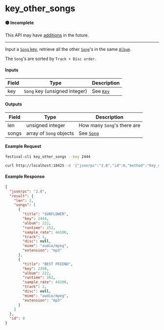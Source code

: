 # key_other_songs

#### 🟡 Incomplete
This API may have [additions](/api-stability/marker.md) in the future.

---

Input a [`Song` key](/common-objects/key.dm), retrieve all the other [`Song`](/common-objects/song.md)'s in the same [`Album`](/common-objects/album.md).

The `Song`'s are sorted by `Track + Disc order`.

#### Inputs

| Field | Type                                         | Description |
|-------|----------------------------------------------|-------------|
| key   | `Song` key (unsigned integer)                | See [`Key`](/common-objects/key.md)

#### Outputs

| Field | Type                    | Description |
|-------|-------------------------|-------------|
| len   | unsigned integer        | How many `Song`'s there are
| songs | array of `Song` objects | See [`Song`](/common-objects/song.md)

#### Example Request
```bash
festival-cli key_other_songs --key 2444
```
```bash
curl http://localhost:18425 -d '{"jsonrpc":"2.0","id":0,"method":"key_other_songs","params":{"key":2444}}'
```

#### Example Response
```json
{
  "jsonrpc": "2.0",
  "result": {
    "len": 2,
    "songs": [
      {
        "title": "SUNFLOWER",
        "key": 2444,
        "album": 222,
        "runtime": 252,
        "sample_rate": 44100,
        "track": 1,
        "disc": null,
        "mime": "audio/mpeg",
        "extension": "mp3"
      },
      {
        "title": "BEST FRIEND",
        "key": 2398,
        "album": 222,
        "runtime": 262,
        "sample_rate": 44100,
        "track": 2,
        "disc": null,
        "mime": "audio/mpeg",
        "extension": "mp3"
      }
    ]
  },
  "id": 0
}
```
